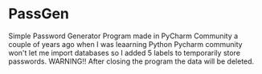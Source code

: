 # PassGen
Simple Password Generator Program made in PyCharm Community a couple of years ago when I was leaarning Python
Pycharm community won't let me import databases so I added 5 labels to temporarily store passwords. 
WARNING!! After closing the program the data will be deleted. 
